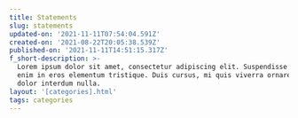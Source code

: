 ```yaml
---
title: Statements
slug: statements
updated-on: '2021-11-11T07:54:04.591Z'
created-on: '2021-08-22T20:05:38.539Z'
published-on: '2021-11-11T14:51:15.317Z'
f_short-description: >-
  Lorem ipsum dolor sit amet, consectetur adipiscing elit. Suspendisse varius
  enim in eros elementum tristique. Duis cursus, mi quis viverra ornare, eros
  dolor interdum nulla.
layout: '[categories].html'
tags: categories
---
```



